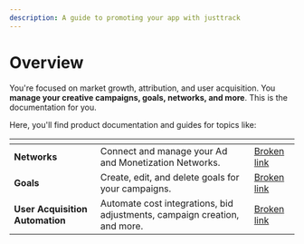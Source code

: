 ```yaml
---
description: A guide to promoting your app with justtrack
---
```


# Overview

You're focused on market growth, attribution, and user acquisition. You **manage your creative campaigns, goals, networks, and more**. This is the documentation for you.

Here, you'll find product documentation and guides for topics like:

<table data-view="cards"><thead><tr><th></th><th></th><th data-hidden data-card-target data-type="content-ref"></th></tr></thead><tbody><tr><td><strong>Networks</strong></td><td>Connect and manage your Ad and Monetization Networks.</td><td><a href="broken-reference">Broken link</a></td></tr><tr><td><strong>Goals</strong></td><td>Create, edit, and delete goals for your campaigns.</td><td><a href="broken-reference">Broken link</a></td></tr><tr><td><strong>User Acquisition Automation</strong></td><td>Automate cost integrations, bid adjustments, campaign creation, and more.</td><td><a href="broken-reference">Broken link</a></td></tr></tbody></table>
